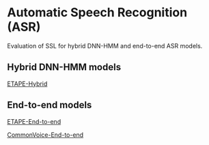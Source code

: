 # Automatic Speech Recognition (ASR)
Evaluation of SSL for hybrid DNN-HMM and end-to-end ASR models.


## Hybrid DNN-HMM models
[ETAPE-Hybrid](https://github.com/LeBenchmark/Interspeech2021/tree/main/ASR/ETAPE-Hybrid)


## End-to-end models

[ETAPE-End-to-end](https://github.com/LeBenchmark/Interspeech2021/tree/main/ASR/ETAPE)

[CommonVoice-End-to-end](https://github.com/LeBenchmark/Interspeech2021/tree/main/ASR/CommonVoice)
